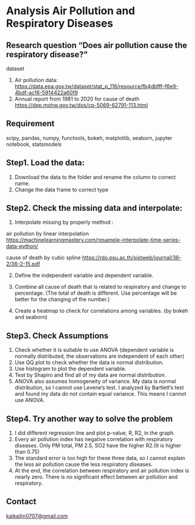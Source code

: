 Analysis Air Pollution and Respiratory Diseases
===
Research question “Does air pollution cause the respiratory disease?"
---
dataset
1.	Air pollution data: https://data.epa.gov.tw/dataset/stat_p_116/resource/fb4dbfff-f6e9-4bdf-ac16-5914422a60f9
2.	Annual report from 1981 to 2020 for cause of death https://dep.mohw.gov.tw/dos/cp-5069-62791-113.html

Requirement
---
scipy,
pandas,
numpy,
functools,
bokeh,
matplotlib,
seaborn,
jupyter notebook,
statsmodels

Step1. Load the data:
---
1.	Download the data to the folder and rename the column to correct name.
2.	Change the data frame to correct type

Step2. Check the missing data and interpolate:
---
1.	Interpolate missing by properly method :

air pollution by linear interpolation https://machinelearningmastery.com/resample-interpolate-time-series-data-python/

cause of death by cubic spline https://rdo.psu.ac.th/sjstweb/journal/36-2/36-2-15.pdf

2.	Define the independent variable and dependent variable.

3.	Combine all cause of death that is related to respiratory and change to percentage. (The total of death is different. Use percentage will be better for the changing of the number.)

4.	Create a heatmap to check for correlations among variables. (by bokeh and seaborn)

Step3. Check Assumptions
---
1.	Check whether it is suitable to use ANOVA (dependent variable is normally distributed, the observations are independent of each other)
2.	Use QQ plot to check whether the data is normal distribution.
3.	Use histogram to plot the dependent variable.
4.	Test by Shapiro and find all of my data are normal distribution.
5.	ANOVA also assumes homogeneity of variance. My data is normal distribution, so I cannot use Levene’s test. I analyzed by Bartlett’s test and found my data do not contain equal variance. This means I cannot use ANOVA.

Step4. Try another way to solve the problem
---
1.	I did different regression line and plot p-value, R, R2, in the graph.
2.	Every air pollution index has negative correlation with respiratory diseases. Only PM total, PM 2.5, SO2 have the higher R2.(It is higher than 0.75)
3.	The standard error is too high for these three data, so I cannot explain the less air pollution cause the less respiratory diseases.
4.	At the end, the correlation between respiratory and air pollution index is nearly zero. There is no significant effect between air pollution and respiratory.

Contact
---
kaikailin0707@gmail.com
